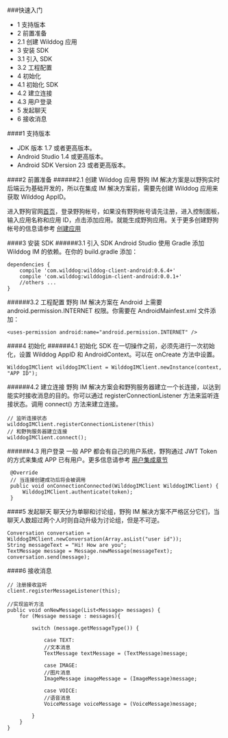 ###快速入门
* 1 支持版本
* 2 前置准备
 * 2.1 创建 Wilddog 应用 
* 3 安装 SDK
 * 3.1 引入 SDK
 * 3.2 工程配置
* 4 初始化
 * 4.1 初始化 SDK
 * 4.2 建立连接
 * 4.3 用户登录 
* 5 发起聊天
* 6 接收消息


####1 支持版本
* JDK 版本 1.7 或者更高版本。
* Android Studio 1.4 或更高版本。
* Android SDK Version 23 或者更高版本。

####2 前置准备
######2.1 创建 Wilddog 应用
野狗 IM 解决方案是以野狗实时后端云为基础开发的，所以在集成 IM 解决方案前，需要先创建 Wilddog 应用来获取 Wilddog AppID。

进入野狗官网[首页](https://www.wilddog.com)，登录野狗帐号，如果没有野狗帐号请先注册，进入控制面板，输入应用名称和应用 ID，点击添加应用。就能生成野狗应用。关于更多创建野狗帐号的信息请参考 [创建应用](https://z.wilddog.com/overview/app)

####3 安装 SDK
######3.1 引入 SDK
Android Studio 使用 Gradle 添加 Wilddog IM 的依赖。在你的 build.gradle 添加：
```
dependencies {
    compile 'com.wilddog:wilddog-client-android:0.6.4+'
    compile 'com.wilddog:wilddogim-client-android:0.0.1+'
    //others ...
}
```

######3.2 工程配置
野狗 IM 解决方案在 Android 上需要 android.permission.INTERNET 权限。你需要在 AndroidMainfest.xml 文件添加：
```
<uses-permission android:name="android.permission.INTERNET" />
```
####4 初始化
######4.1 初始化 SDK
在一切操作之前，必须先进行一次初始化，设置 Wilddog AppID 和 AndroidContext。可以在 onCreate 方法中设置。
```
WilddogIMClient wilddogIMClient = WilddogIMClient.newInstance(context, "APP ID");

```
######4.2 建立连接
野狗 IM 解决方案会和野狗服务器建立一个长连接，以达到能实时接收消息的目的。你可以通过 registerConnectionListener 方法来监听连接状态。调用 connect() 方法来建立连接。
```
// 监听连接状态
wilddogIMClient.registerConnectionListener(this)
// 和野狗服务器建立连接
wilddogIMClient.connect();

```
######4.3 用户登录
一般 APP 都会有自己的用户系统，野狗通过 JWT Token 的方式来集成 APP 已有用户。更多信息请参考 [用户集成章节]()
```
 @Override
 // 当连接创建成功后将会被调用
 public void onConnectionConnected(WilddogIMClient WilddogIMClient) {
     WilddogIMClient.authenticate(token);
 }
 ```
####5 发起聊天
聊天分为单聊和讨论组，野狗 IM 解决方案不严格区分它们，当聊天人数超过两个人时则自动升级为讨论组，但是不可逆。
```
Conversation conversation = WilddogIMClient.newConversation(Array.asList("user id"));
String messageText = "Hi! How are you";
TextMessage message = Message.newMessage(messageText);
conversation.send(message);
```
####6 接收消息
```
// 注册接收监听
client.registerMessageListener(this);

//实现监听方法
public void onNewMessage(List<Message> messages) {
    for (Message message : messages){

        switch (message.getMessageType()) {

            case TEXT:
            //文本消息
            TextMessage textMessage = (TextMessage)message;

            case IMAGE:
            //图片消息
            ImageMessage imageMessage = (ImageMessage)message;

            case VOICE:
            //语音消息
            VoiceMessage voiceMessage = (VoiceMessage)message;

        }
    }
}
```